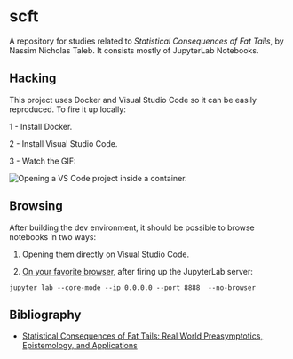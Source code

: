 # scft

A repository for studies related to *Statistical Consequences of Fat Tails*, by Nassim Nicholas Taleb. It consists mostly of JupyterLab Notebooks.

## Hacking

This project uses Docker and Visual Studio Code so it can be easily reproduced. To fire it up locally:

1 - Install Docker.

2 - Install Visual Studio Code.

3 - Watch the GIF:

![Opening a VS Code project inside a container.](docs/startup-guide.gif)

## Browsing

After building the dev environment, it should be possible to browse notebooks in two ways:

1. Opening them directly on Visual Studio Code.

2. [On your favorite browser](http://localhost:8888), after firing up the JupyterLab server:

```shell
jupyter lab --core-mode --ip 0.0.0.0 --port 8888  --no-browser
```

## Bibliography

* [Statistical Consequences of Fat Tails: Real World Preasymptotics, Epistemology, and Applications](https://arxiv.org/pdf/2001.10488)